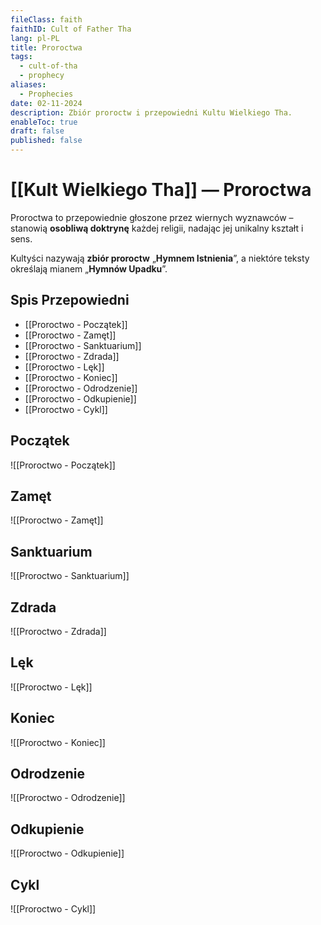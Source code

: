 ```yaml
---
fileClass: faith
faithID: Cult of Father Tha
lang: pl-PL
title: Proroctwa
tags:
  - cult-of-tha
  - prophecy
aliases:
  - Prophecies
date: 02-11-2024
description: Zbiór proroctw i przepowiedni Kultu Wielkiego Tha.
enableToc: true
draft: false
published: false
---
```

# [[Kult Wielkiego Tha]] — Proroctwa

Proroctwa to przepowiednie głoszone przez wiernych wyznawców – stanowią **osobliwą doktrynę** każdej religii, nadając jej unikalny kształt i sens.

Kultyści nazywają **zbiór proroctw** „**Hymnem Istnienia**”, a niektóre teksty określają mianem „**Hymnów Upadku**”.

## Spis Przepowiedni

- [[Proroctwo - Początek]]
- [[Proroctwo - Zamęt]]
- [[Proroctwo - Sanktuarium]]
- [[Proroctwo - Zdrada]]
- [[Proroctwo - Lęk]]
- [[Proroctwo - Koniec]]
- [[Proroctwo - Odrodzenie]]
- [[Proroctwo - Odkupienie]]
- [[Proroctwo - Cykl]]


## Początek

![[Proroctwo - Początek]]

##  Zamęt

![[Proroctwo - Zamęt]]

##  Sanktuarium

![[Proroctwo - Sanktuarium]]

## Zdrada

![[Proroctwo - Zdrada]]


## Lęk

![[Proroctwo - Lęk]]

## Koniec

![[Proroctwo - Koniec]]


## Odrodzenie

![[Proroctwo - Odrodzenie]]


## Odkupienie

![[Proroctwo - Odkupienie]]


## Cykl

![[Proroctwo - Cykl]]


